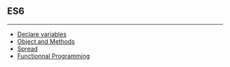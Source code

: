
## ES6
--------

 - [Declare variables](1.variables.md)
 - [Object and Methods](4.object&methods.md)
 - [Spread ](5-Spread/README.md)
 - [Functionnal Programming](functionnalProgramming.md)
